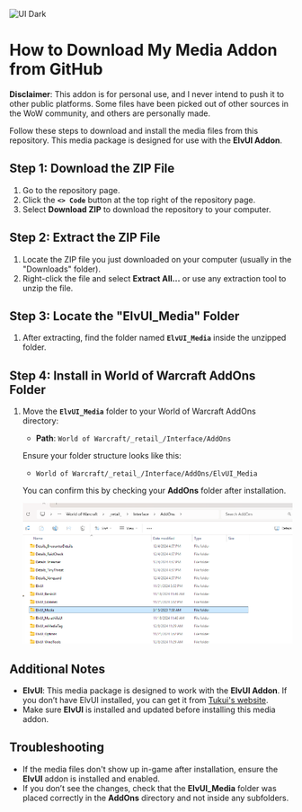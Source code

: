 ![UI Dark](./Images/UIDark.jpg)

# How to Download My Media Addon from GitHub

**Disclaimer**: This addon is for personal use, and I never intend to push it to other public platforms. Some files have been picked out of other sources in the WoW community, and others are personally made.

Follow these steps to download and install the media files from this repository. This media package is designed for use with the **ElvUI Addon**.

## Step 1: Download the ZIP File
1. Go to the repository page.
2. Click the **`<> Code`** button at the top right of the repository page.
3. Select **Download ZIP** to download the repository to your computer.

## Step 2: Extract the ZIP File
1. Locate the ZIP file you just downloaded on your computer (usually in the "Downloads" folder).
2. Right-click the file and select **Extract All...** or use any extraction tool to unzip the file.

## Step 3: Locate the "ElvUI_Media" Folder
1. After extracting, find the folder named **`ElvUI_Media`** inside the unzipped folder.

## Step 4: Install in World of Warcraft AddOns Folder
1. Move the **`ElvUI_Media`** folder to your World of Warcraft AddOns directory:
   - **Path**: `World of Warcraft/_retail_/Interface/AddOns`
   
   Ensure your folder structure looks like this:
   - `World of Warcraft/_retail_/Interface/AddOns/ElvUI_Media`

   You can confirm this by checking your **AddOns** folder after installation.

   ![This](Images/AddOns_Folder.png)

## Additional Notes
- **ElvUI**: This media package is designed to work with the **ElvUI Addon**. If you don’t have ElvUI installed, you can get it from [Tukui's website](https://www.tukui.org/).
- Make sure **ElvUI** is installed and updated before installing this media addon.

## Troubleshooting
- If the media files don't show up in-game after installation, ensure the **ElvUI** addon is installed and enabled.
- If you don’t see the changes, check that the **ElvUI_Media** folder was placed correctly in the **AddOns** directory and not inside any subfolders.
